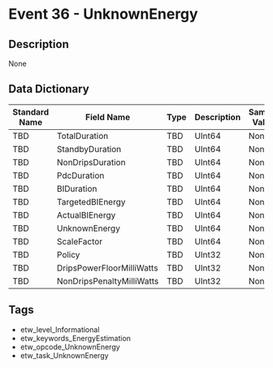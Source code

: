 # Event 36 - UnknownEnergy

## Description
None

## Data Dictionary
|Standard Name|Field Name|Type|Description|Sample Value|
|---|---|---|---|---|
|TBD|TotalDuration|TBD|UInt64|None|None|
|TBD|StandbyDuration|TBD|UInt64|None|None|
|TBD|NonDripsDuration|TBD|UInt64|None|None|
|TBD|PdcDuration|TBD|UInt64|None|None|
|TBD|BIDuration|TBD|UInt64|None|None|
|TBD|TargetedBIEnergy|TBD|UInt64|None|None|
|TBD|ActualBIEnergy|TBD|UInt64|None|None|
|TBD|UnknownEnergy|TBD|UInt64|None|None|
|TBD|ScaleFactor|TBD|UInt64|None|None|
|TBD|Policy|TBD|UInt32|None|None|
|TBD|DripsPowerFloorMilliWatts|TBD|UInt32|None|None|
|TBD|NonDripsPenaltyMilliWatts|TBD|UInt32|None|None|

## Tags
* etw_level_Informational
* etw_keywords_EnergyEstimation
* etw_opcode_UnknownEnergy
* etw_task_UnknownEnergy